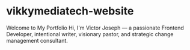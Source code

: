 # vikkymediatech-website
Welcome to My Portfolio Hi, I'm Victor Joseph — a passionate Frontend Developer, intentional writer, visionary pastor, and strategic change management consultant.
